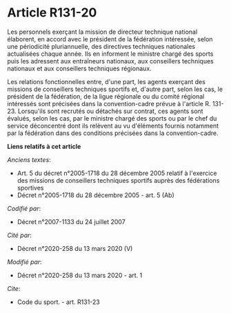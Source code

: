 # Article R131-20

Les personnels exerçant la mission de directeur technique national élaborent, en accord avec le président de la fédération
intéressée, selon une périodicité pluriannuelle, des directives techniques nationales actualisées chaque année. Ils en
informent le ministre chargé des sports puis les adressent aux entraîneurs nationaux, aux conseillers techniques nationaux et
aux conseillers techniques régionaux. 

Les relations fonctionnelles entre, d'une part, les agents exerçant des missions de conseillers techniques sportifs et,
d'autre part, selon les cas, le président de la fédération, de la ligue régionale ou du comité régional intéressés sont
précisées dans la convention-cadre prévue à l'article R. 131-23.                 Lorsqu'ils sont recrutés ou détachés sur
contrat, ces agents sont évalués, selon les cas, par le ministre chargé des sports ou par le chef du service déconcentré dont
ils relèvent au vu d'éléments fournis notamment par la fédération dans des conditions précisées dans la convention-cadre.

**Liens relatifs à cet article**

_Anciens textes_:

  - Art. 5 du décret n°2005-1718 du 28 décembre 2005 relatif à l'exercice des missions de conseillers techniques sportifs auprès des fédérations sportives
  - Décret n°2005-1718 du 28 décembre 2005 - art. 5 (Ab)

_Codifié par_:

  - Décret n°2007-1133 du 24 juillet 2007

_Cité par_:

  - Décret n°2020-258 du 13 mars 2020 (V)

_Modifié par_:

  - Décret n°2020-258 du 13 mars 2020 - art. 1

_Cite_:

  - Code du sport. - art. R131-23
